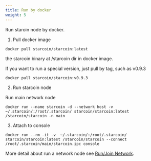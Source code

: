 ```yaml
---
title: Run by docker
weight: 5
---
```


Run staroin node by docker.

<!--more-->

1. Pull docker image

```shell
docker pull starcoin/starcoin:latest
```

the starcoin binary at /starcoin dir in docker image.

If you want to run a special version, just pull by tag, such as  v0.9.3

```shell
docker pull starcoin/starcoin:v0.9.3
```

2. Run starcoin node

Run main network node

```shell
docker run --name starcoin -d --network host -v ~/.starcoin/:/root/.starcoin/ starcoin/starcoin:latest /starcoin/starcoin -n main
``` 

3. Attach to console

```shell
docker run --rm -it -v  ~/.starcoin/:/root/.starcoin/ starcoin/starcoin:latest /starcoin/starcoin --connect /root/.starcoin/main/starcoin.ipc console
```

More detail about run a network node see [Run/Join Network](./runnetwork).
